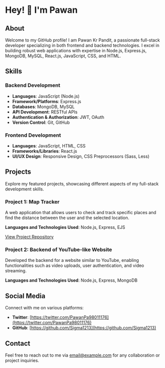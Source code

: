 # Hey! 👋 I'm Pawan

## About
Welcome to my GitHub profile! I am Pawan Kr Pandit, a passionate full-stack developer specializing in both frontend and backend technologies. I excel in building robust web applications with expertise in Node.js, Express.js, MongoDB, MySQL, React.js, JavaScript, CSS, and HTML.

## Skills
### Backend Development
- **Languages**: JavaScript (Node.js)
- **Framework/Platforms**: Express.js
- **Databases**: MongoDB, MySQL
- **API Development**: RESTful APIs
- **Authentication & Authorization**: JWT, OAuth
- **Version Control**: Git, GitHub

### Frontend Development
- **Languages**: JavaScript, HTML, CSS
- **Frameworks/Libraries**: React.js
- **UI/UX Design**: Responsive Design, CSS Preprocessors (Sass, Less)

## Projects
Explore my featured projects, showcasing different aspects of my full-stack development skills.

### Project 1: Map Tracker
A web application that allows users to check and track specific places and find the distance between the user and the selected location.

**Languages and Technologies Used**: Node.js, Express, EJS

[View Project Repository](https://github.com/Sigma1213/Map-tracker)

### Project 2: Backend of YouTube-like Website
Developed the backend for a website similar to YouTube, enabling functionalities such as video uploads, user authentication, and video streaming.

**Languages and Technologies Used**: Node.js, Express, MongoDB

## Social Media
Connect with me on various platforms:

- **Twitter**: [https://twitter.com/PawanPa98011176](https://twitter.com/PawanPa98011176)
- **GitHub**: [https://github.com/Sigma1213](https://github.com/Sigma1213)

## Contact
Feel free to reach out to me via [email@example.com](mailto:email@example.com) for any collaboration or project inquiries.
